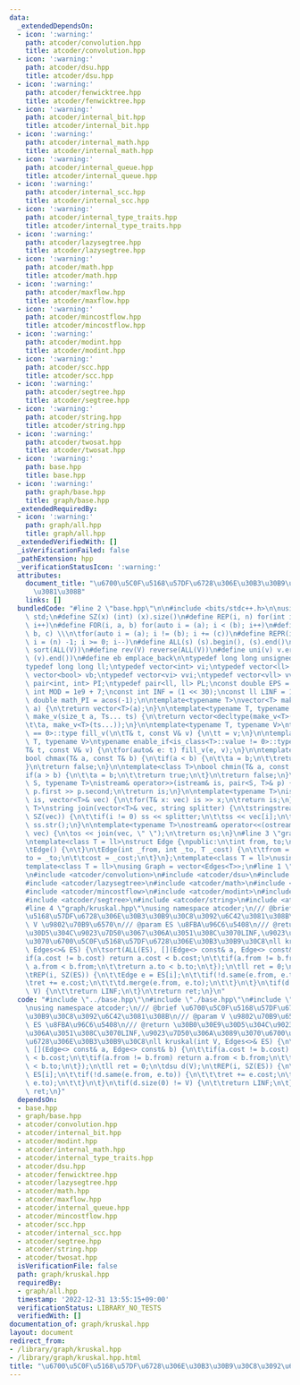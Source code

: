 ```yaml
---
data:
  _extendedDependsOn:
  - icon: ':warning:'
    path: atcoder/convolution.hpp
    title: atcoder/convolution.hpp
  - icon: ':warning:'
    path: atcoder/dsu.hpp
    title: atcoder/dsu.hpp
  - icon: ':warning:'
    path: atcoder/fenwicktree.hpp
    title: atcoder/fenwicktree.hpp
  - icon: ':warning:'
    path: atcoder/internal_bit.hpp
    title: atcoder/internal_bit.hpp
  - icon: ':warning:'
    path: atcoder/internal_math.hpp
    title: atcoder/internal_math.hpp
  - icon: ':warning:'
    path: atcoder/internal_queue.hpp
    title: atcoder/internal_queue.hpp
  - icon: ':warning:'
    path: atcoder/internal_scc.hpp
    title: atcoder/internal_scc.hpp
  - icon: ':warning:'
    path: atcoder/internal_type_traits.hpp
    title: atcoder/internal_type_traits.hpp
  - icon: ':warning:'
    path: atcoder/lazysegtree.hpp
    title: atcoder/lazysegtree.hpp
  - icon: ':warning:'
    path: atcoder/math.hpp
    title: atcoder/math.hpp
  - icon: ':warning:'
    path: atcoder/maxflow.hpp
    title: atcoder/maxflow.hpp
  - icon: ':warning:'
    path: atcoder/mincostflow.hpp
    title: atcoder/mincostflow.hpp
  - icon: ':warning:'
    path: atcoder/modint.hpp
    title: atcoder/modint.hpp
  - icon: ':warning:'
    path: atcoder/scc.hpp
    title: atcoder/scc.hpp
  - icon: ':warning:'
    path: atcoder/segtree.hpp
    title: atcoder/segtree.hpp
  - icon: ':warning:'
    path: atcoder/string.hpp
    title: atcoder/string.hpp
  - icon: ':warning:'
    path: atcoder/twosat.hpp
    title: atcoder/twosat.hpp
  - icon: ':warning:'
    path: base.hpp
    title: base.hpp
  - icon: ':warning:'
    path: graph/base.hpp
    title: graph/base.hpp
  _extendedRequiredBy:
  - icon: ':warning:'
    path: graph/all.hpp
    title: graph/all.hpp
  _extendedVerifiedWith: []
  _isVerificationFailed: false
  _pathExtension: hpp
  _verificationStatusIcon: ':warning:'
  attributes:
    document_title: "\u6700\u5C0F\u5168\u57DF\u6728\u306E\u30B3\u30B9\u30C8\u3092\u6C42\
      \u3081\u308B"
    links: []
  bundledCode: "#line 2 \"base.hpp\"\n\n#include <bits/stdc++.h>\n\nusing namespace\
    \ std;\n#define SZ(x) (int) (x).size()\n#define REP(i, n) for(int i = 0; i < (n);\
    \ i++)\n#define FOR(i, a, b) for(auto i = (a); i < (b); i++)\n#define For(i, a,\
    \ b, c) \\\n\tfor(auto i = (a); i != (b); i += (c))\n#define REPR(i, n) for(auto\
    \ i = (n) -1; i >= 0; i--)\n#define ALL(s) (s).begin(), (s).end()\n#define so(V)\
    \ sort(ALL(V))\n#define rev(V) reverse(ALL(V))\n#define uni(v) v.erase(unique(ALL(v)),\
    \ (v).end())\n#define eb emplace_back\n\ntypedef long long unsigned int llu;\n\
    typedef long long ll;\ntypedef vector<int> vi;\ntypedef vector<ll> vll;\ntypedef\
    \ vector<bool> vb;\ntypedef vector<vi> vvi;\ntypedef vector<vll> vvll;\ntypedef\
    \ pair<int, int> PI;\ntypedef pair<ll, ll> PL;\nconst double EPS = 1e-9;\nconst\
    \ int MOD = 1e9 + 7;\nconst int INF = (1 << 30);\nconst ll LINF = 1e18;\nconst\
    \ double math_PI = acos(-1);\n\ntemplate<typename T>\nvector<T> make_v(size_t\
    \ a) {\n\treturn vector<T>(a);\n}\n\ntemplate<typename T, typename... Ts>\nauto\
    \ make_v(size_t a, Ts... ts) {\n\treturn vector<decltype(make_v<T>(ts...))>(\n\
    \t\ta, make_v<T>(ts...));\n}\n\ntemplate<typename T, typename V>\ntypename enable_if<is_class<T>::value\
    \ == 0>::type fill_v(\n\tT& t, const V& v) {\n\tt = v;\n}\n\ntemplate<typename\
    \ T, typename V>\ntypename enable_if<is_class<T>::value != 0>::type fill_v(\n\t\
    T& t, const V& v) {\n\tfor(auto& e: t) fill_v(e, v);\n}\n\ntemplate<class T>\n\
    bool chmax(T& a, const T& b) {\n\tif(a < b) {\n\t\ta = b;\n\t\treturn true;\n\t\
    }\n\treturn false;\n}\n\ntemplate<class T>\nbool chmin(T& a, const T& b) {\n\t\
    if(a > b) {\n\t\ta = b;\n\t\treturn true;\n\t}\n\treturn false;\n}\n\ntemplate<typename\
    \ S, typename T>\nistream& operator>>(istream& is, pair<S, T>& p) {\n\tcin >>\
    \ p.first >> p.second;\n\treturn is;\n}\n\ntemplate<typename T>\nistream& operator>>(istream&\
    \ is, vector<T>& vec) {\n\tfor(T& x: vec) is >> x;\n\treturn is;\n}\n\ntemplate<typename\
    \ T>\nstring join(vector<T>& vec, string splitter) {\n\tstringstream ss;\n\tREP(i,\
    \ SZ(vec)) {\n\t\tif(i != 0) ss << splitter;\n\t\tss << vec[i];\n\t}\n\treturn\
    \ ss.str();\n}\n\ntemplate<typename T>\nostream& operator<<(ostream& os, vector<T>&\
    \ vec) {\n\tos << join(vec, \" \");\n\treturn os;\n}\n#line 3 \"graph/base.hpp\"\
    \ntemplate<class T = ll>\nstruct Edge {\npublic:\n\tint from, to;\n\tT cost;\n\
    \tEdge() {\n\t}\n\tEdge(int _from, int _to, T _cost) {\n\t\tfrom = _from;\n\t\t\
    to = _to;\n\t\tcost = _cost;\n\t}\n};\ntemplate<class T = ll>\nusing Edges = vector<Edge<T>>;\n\
    template<class T = ll>\nusing Graph = vector<Edges<T>>;\n#line 1 \"atcoder/all\"\
    \n#include <atcoder/convolution>\n#include <atcoder/dsu>\n#include <atcoder/fenwicktree>\n\
    #include <atcoder/lazysegtree>\n#include <atcoder/math>\n#include <atcoder/maxflow>\n\
    #include <atcoder/mincostflow>\n#include <atcoder/modint>\n#include <atcoder/scc>\n\
    #include <atcoder/segtree>\n#include <atcoder/string>\n#include <atcoder/twosat>\n\
    #line 4 \"graph/kruskal.hpp\"\nusing namespace atcoder;\n/// @brief \u6700\u5C0F\
    \u5168\u57DF\u6728\u306E\u30B3\u30B9\u30C8\u3092\u6C42\u3081\u308B\n/// @param\
    \ V \u9802\u70B9\u6570\n/// @param ES \u8FBA\u96C6\u5408\n/// @return \u30B0\u30E9\
    \u30D5\u304C\u9023\u7D50\u3067\u306A\u3051\u308C\u3070LINF,\u9023\u7D50\u306A\u3089\
    \u3070\u6700\u5C0F\u5168\u57DF\u6728\u306E\u30B3\u30B9\u30C8\nll kruskal(int V,\
    \ Edges<>& ES) {\n\tsort(ALL(ES), [](Edge<> const& a, Edge<> const& b) {\n\t\t\
    if(a.cost != b.cost) return a.cost < b.cost;\n\t\tif(a.from != b.from) return\
    \ a.from < b.from;\n\t\treturn a.to < b.to;\n\t});\n\tll ret = 0;\n\tdsu d(V);\n\
    \tREP(i, SZ(ES)) {\n\t\tEdge e = ES[i];\n\t\tif(!d.same(e.from, e.to)) {\n\t\t\
    \tret += e.cost;\n\t\t\td.merge(e.from, e.to);\n\t\t}\n\t}\n\tif(d.size(0) !=\
    \ V) {\n\t\treturn LINF;\n\t}\n\treturn ret;\n}\n"
  code: "#include \"../base.hpp\"\n#include \"./base.hpp\"\n#include \"atcoder/all\"\
    \nusing namespace atcoder;\n/// @brief \u6700\u5C0F\u5168\u57DF\u6728\u306E\u30B3\
    \u30B9\u30C8\u3092\u6C42\u3081\u308B\n/// @param V \u9802\u70B9\u6570\n/// @param\
    \ ES \u8FBA\u96C6\u5408\n/// @return \u30B0\u30E9\u30D5\u304C\u9023\u7D50\u3067\
    \u306A\u3051\u308C\u3070LINF,\u9023\u7D50\u306A\u3089\u3070\u6700\u5C0F\u5168\u57DF\
    \u6728\u306E\u30B3\u30B9\u30C8\nll kruskal(int V, Edges<>& ES) {\n\tsort(ALL(ES),\
    \ [](Edge<> const& a, Edge<> const& b) {\n\t\tif(a.cost != b.cost) return a.cost\
    \ < b.cost;\n\t\tif(a.from != b.from) return a.from < b.from;\n\t\treturn a.to\
    \ < b.to;\n\t});\n\tll ret = 0;\n\tdsu d(V);\n\tREP(i, SZ(ES)) {\n\t\tEdge e =\
    \ ES[i];\n\t\tif(!d.same(e.from, e.to)) {\n\t\t\tret += e.cost;\n\t\t\td.merge(e.from,\
    \ e.to);\n\t\t}\n\t}\n\tif(d.size(0) != V) {\n\t\treturn LINF;\n\t}\n\treturn\
    \ ret;\n}"
  dependsOn:
  - base.hpp
  - graph/base.hpp
  - atcoder/convolution.hpp
  - atcoder/internal_bit.hpp
  - atcoder/modint.hpp
  - atcoder/internal_math.hpp
  - atcoder/internal_type_traits.hpp
  - atcoder/dsu.hpp
  - atcoder/fenwicktree.hpp
  - atcoder/lazysegtree.hpp
  - atcoder/math.hpp
  - atcoder/maxflow.hpp
  - atcoder/internal_queue.hpp
  - atcoder/mincostflow.hpp
  - atcoder/scc.hpp
  - atcoder/internal_scc.hpp
  - atcoder/segtree.hpp
  - atcoder/string.hpp
  - atcoder/twosat.hpp
  isVerificationFile: false
  path: graph/kruskal.hpp
  requiredBy:
  - graph/all.hpp
  timestamp: '2022-12-31 13:55:15+09:00'
  verificationStatus: LIBRARY_NO_TESTS
  verifiedWith: []
documentation_of: graph/kruskal.hpp
layout: document
redirect_from:
- /library/graph/kruskal.hpp
- /library/graph/kruskal.hpp.html
title: "\u6700\u5C0F\u5168\u57DF\u6728\u306E\u30B3\u30B9\u30C8\u3092\u6C42\u3081\u308B"
---
```

